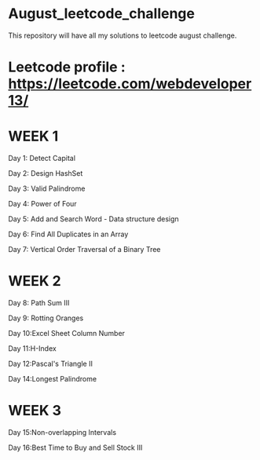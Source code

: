 # August_leetcode_challenge
This repository will have all my solutions to leetcode august challenge.

# Leetcode profile : https://leetcode.com/webdeveloper13/

# WEEK 1

Day 1: Detect Capital

Day 2: Design HashSet

Day 3: Valid Palindrome

Day 4: Power of Four

Day 5: Add and Search Word - Data structure design

Day 6: Find All Duplicates in an Array

Day 7: Vertical Order Traversal of a Binary Tree

# WEEK 2

Day 8: Path Sum III

Day 9: Rotting Oranges

Day 10:Excel Sheet Column Number

Day 11:H-Index

Day 12:Pascal's Triangle II

Day 14:Longest Palindrome

# WEEK 3

Day 15:Non-overlapping Intervals

Day 16:Best Time to Buy and Sell Stock III







